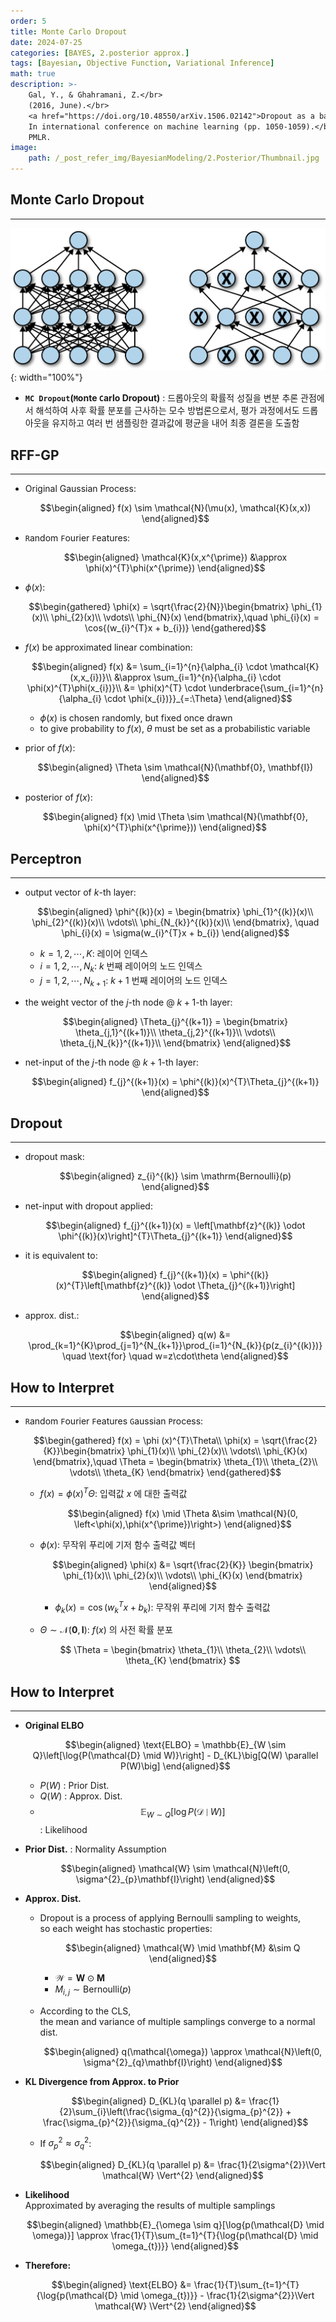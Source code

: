 ```yaml
---
order: 5
title: Monte Carlo Dropout
date: 2024-07-25
categories: [BAYES, 2.posterior approx.]
tags: [Bayesian, Objective Function, Variational Inference]
math: true
description: >-
    Gal, Y., & Ghahramani, Z.</br>
    (2016, June).</br>
    <a href="https://doi.org/10.48550/arXiv.1506.02142">Dropout as a bayesian approximation: Representing model uncertainty in deep learning.</a></br>
    In international conference on machine learning (pp. 1050-1059).</br>
    PMLR.
image:
    path: /_post_refer_img/BayesianModeling/2.Posterior/Thumbnail.jpg
---
```


## Monte Carlo Dropout
-----

![01](/_post_refer_img/BayesianModeling/2.Posterior/05-01.png){: width="100%"}

- **`MC Dropout`(`M`onte `C`arlo Dropout)** : 드롭아웃의 확률적 성질을 변분 추론 관점에서 해석하여 사후 확률 분포를 근사하는 모수 방법론으로서, 평가 과정에서도 드롭아웃을 유지하고 여러 번 샘플링한 결과값에 평균을 내어 최종 결론을 도출함

## RFF-GP
-----

- Original Gaussian Process:

    $$\begin{aligned}
    f(x) \sim \mathcal{N}(\mu(x), \mathcal{K}(x,x))
    \end{aligned}$$

- `R`andom `F`ourier `F`eatures:

    $$\begin{aligned}
    \mathcal{K}(x,x^{\prime})
    &\approx \phi(x)^{T}\phi(x^{\prime})
    \end{aligned}$$

- $\phi(x)$:

    $$\begin{gathered}
    \phi(x)
    = \sqrt{\frac{2}{N}}\begin{bmatrix}
    \phi_{1}(x)\\
    \phi_{2}(x)\\
    \vdots\\
    \phi_{N}(x)
    \end{bmatrix},\quad
    \phi_{i}(x)
    = \cos{(w_{i}^{T}x + b_{i})}
    \end{gathered}$$

- $f(x)$ be approximated linear combination:

    $$\begin{aligned}
    f(x)
    &= \sum_{i=1}^{n}{\alpha_{i} \cdot \mathcal{K}(x,x_{i})}\\
    &\approx \sum_{i=1}^{n}{\alpha_{i} \cdot \phi(x)^{T}\phi(x_{i})}\\
    &= \phi(x)^{T} \cdot \underbrace{\sum_{i=1}^{n}{\alpha_{i} \cdot \phi(x_{i})}}_{=:\Theta}
    \end{aligned}$$

    - $\phi(x)$ is chosen randomly, but fixed once drawn
    - to give probability to $f(x)$, $\theta$ must be set as a probabilistic variable

- prior of $f(x)$:

    $$\begin{aligned}
    \Theta \sim \mathcal{N}(\mathbf{0}, \mathbf{I})
    \end{aligned}$$

- posterior of $f(x)$:

    $$\begin{aligned}
    f(x) \mid \Theta \sim \mathcal{N}(\mathbf{0}, \phi(x)^{T}\phi(x^{\prime}))
    \end{aligned}$$

## Perceptron
-----

- output vector of $k$-th layer:

    $$\begin{aligned}
    \phi^{(k)}(x)
    = \begin{bmatrix}
    \phi_{1}^{(k)}(x)\\
    \phi_{2}^{(k)}(x)\\
    \vdots\\
    \phi_{N_{k}}^{(k)}(x)\\
    \end{bmatrix}, \quad
    \phi_{i}(x)
    = \sigma(w_{i}^{T}x + b_{i})
    \end{aligned}$$

    - $k=1,2,\cdots,K$: 레이어 인덱스
    - $i=1,2,\cdots,N_{k}$: $k$ 번째 레이어의 노드 인덱스
    - $j=1,2,\cdots,N_{k+1}$: $k+1$ 번째 레이어의 노드 인덱스

- the weight vector of the $j$-th node @ $k+1$-th layer:

    $$\begin{aligned}
    \Theta_{j}^{(k+1)}
    = \begin{bmatrix}
    \theta_{j,1}^{(k+1)}\\
    \theta_{j,2}^{(k+1)}\\
    \vdots\\
    \theta_{j,N_{k}}^{(k+1)}\\
    \end{bmatrix}
    \end{aligned}$$

- net-input of the $j$-th node @ $k+1$-th layer:

    $$\begin{aligned}
    f_{j}^{(k+1)}(x)
    = \phi^{(k)}(x)^{T}\Theta_{j}^{(k+1)}
    \end{aligned}$$

## Dropout
-----

- dropout mask:

    $$\begin{aligned}
    z_{i}^{(k)} \sim \mathrm{Bernoulli}(p)
    \end{aligned}$$

- net-input with dropout applied:

    $$\begin{aligned}
    f_{j}^{(k+1)}(x)
    = \left[\mathbf{z}^{(k)} \odot \phi^{(k)}(x)\right]^{T}\Theta_{j}^{(k+1)}
    \end{aligned}$$

- it is equivalent to:

    $$\begin{aligned}
    f_{j}^{(k+1)}(x)
    = \phi^{(k)}(x)^{T}\left[\mathbf{z}^{(k)} \odot \Theta_{j}^{(k+1)}\right]
    \end{aligned}$$

- approx. dist.:

    $$\begin{aligned}
    q(w)
    &= \prod_{k=1}^{K}\prod_{j=1}^{N_{k+1}}\prod_{i=1}^{N_{k}}{p(z_{i}^{(k)})} \quad \text{for} \quad w=z\cdot\theta
    \end{aligned}$$

## How to Interpret
-----

- `R`andom `F`ourier `F`eatures `G`aussian `P`rocess:

    $$\begin{gathered}
    f(x)
    = \phi (x)^{T}\Theta\\
    \phi(x)
    = \sqrt{\frac{2}{K}}\begin{bmatrix}
    \phi_{1}(x)\\
    \phi_{2}(x)\\
    \vdots\\
    \phi_{K}(x)
    \end{bmatrix},\quad
    \Theta
    = \begin{bmatrix}
    \theta_{1}\\
    \theta_{2}\\
    \vdots\\
    \theta_{K}
    \end{bmatrix}
    \end{gathered}$$

    - $f(x) = \phi (x)^{T}\Theta$: 입력값 $x$ 에 대한 출력값

        $$\begin{aligned}
        f(x) \mid \Theta 
        &\sim \mathcal{N}(0, \left<\phi(x),\phi(x^{\prime})\right>)
        \end{aligned}$$

    - $\phi(x)$: 무작위 푸리에 기저 함수 출력값 벡터

        $$\begin{aligned}
        \phi(x)
        &= \sqrt{\frac{2}{K}}
        \begin{bmatrix}
        \phi_{1}(x)\\
        \phi_{2}(x)\\
        \vdots\\
        \phi_{K}(x)
        \end{bmatrix}
        \end{aligned}$$

        - $\phi_{k}(x)=\cos{(w_{k}^{T}x + b_{k})}$: 무작위 푸리에 기저 함수 출력값
    
    - $\Theta \sim \mathcal{N}(\mathbf{0}, \mathbf{I})$: $f(x)$ 의 사전 확률 분포

        $$
        \Theta
        = \begin{bmatrix}
        \theta_{1}\\
        \theta_{2}\\
        \vdots\\
        \theta_{K}
        \end{bmatrix}
        $$

## How to Interpret
-----

- **Original ELBO**

    $$\begin{aligned}
    \text{ELBO}
    = \mathbb{E}_{W \sim Q}\left[\log{P(\mathcal{D} \mid W)}\right] - D_{KL}\big[Q(W) \parallel P(W)\big]
    \end{aligned}$$

    - $P(W)$ : Prior Dist.
    - $Q(W)$ : Approx. Dist.
    - $$\mathbb{E}_{W \sim Q}\left[\log{P(\mathcal{D} \mid W)}\right]$$ : Likelihood

- **Prior Dist.** : Normality Assumption

    $$\begin{aligned}
    \mathcal{W} \sim \mathcal{N}\left(0, \sigma^{2}_{p}\mathbf{I}\right)
    \end{aligned}$$

- **Approx. Dist.**

    - Dropout is a process of applying Bernoulli sampling to weights, <br> so each weight has stochastic properties:

        $$\begin{aligned}
        \mathcal{W} \mid \mathbf{M} &\sim Q
        \end{aligned}$$

        - $\mathcal{W} = \mathbf{W} \odot \mathbf{M}$
        - $M_{i,j} \sim \text{Bernoulli}(p)$

    - According to the CLS, <br> the mean and variance of multiple samplings converge to a normal dist.

        $$\begin{aligned}
        q(\mathcal{\omega}) \approx \mathcal{N}\left(0, \sigma^{2}_{q}\mathbf{I}\right)
        \end{aligned}$$

- **KL Divergence from Approx. to Prior**

    $$\begin{aligned}
    D_{KL}(q \parallel p)
    &= \frac{1}{2}\sum_{i}\left(\frac{\sigma_{q}^{2}}{\sigma_{p}^{2}} + \frac{\sigma_{p}^{2}}{\sigma_{q}^{2}} - 1\right)
    \end{aligned}$$

    - If $\sigma_{p}^{2} \approx \sigma_{q}^{2}$:

        $$\begin{aligned}
        D_{KL}(q \parallel p)
        &= \frac{1}{2\sigma^{2}}\Vert \mathcal{W} \Vert^{2}
        \end{aligned}$$

- **Likelihood** <br> Approximated by averaging the results of multiple samplings

    $$\begin{aligned}
    \mathbb{E}_{\omega \sim q}[\log{p(\mathcal{D} \mid \omega)}]
    \approx \frac{1}{T}\sum_{t=1}^{T}{\log{p(\mathcal{D} \mid \omega_{t})}}
    \end{aligned}$$

- **Therefore:**

    $$\begin{aligned}
    \text{ELBO}
    &= \frac{1}{T}\sum_{t=1}^{T}{\log{p(\mathcal{D} \mid \omega_{t})}} - \frac{1}{2\sigma^{2}}\Vert \mathcal{W} \Vert^{2}
    \end{aligned}$$